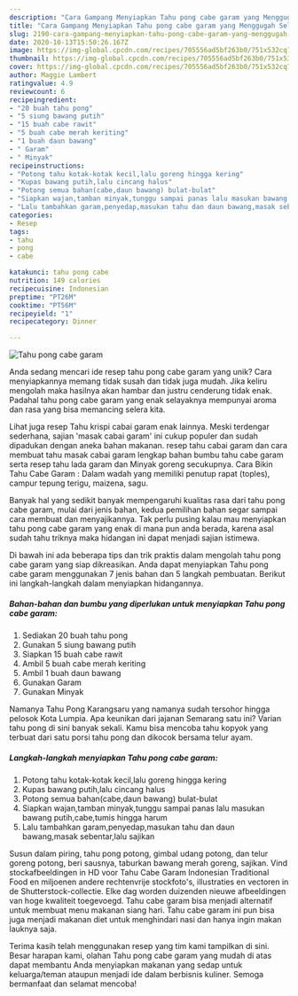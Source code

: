 ```yaml
---
description: "Cara Gampang Menyiapkan Tahu pong cabe garam yang Menggugah Selera"
title: "Cara Gampang Menyiapkan Tahu pong cabe garam yang Menggugah Selera"
slug: 2190-cara-gampang-menyiapkan-tahu-pong-cabe-garam-yang-menggugah-selera
date: 2020-10-13T15:50:26.167Z
image: https://img-global.cpcdn.com/recipes/705556ad5bf263b0/751x532cq70/tahu-pong-cabe-garam-foto-resep-utama.jpg
thumbnail: https://img-global.cpcdn.com/recipes/705556ad5bf263b0/751x532cq70/tahu-pong-cabe-garam-foto-resep-utama.jpg
cover: https://img-global.cpcdn.com/recipes/705556ad5bf263b0/751x532cq70/tahu-pong-cabe-garam-foto-resep-utama.jpg
author: Maggie Lambert
ratingvalue: 4.9
reviewcount: 6
recipeingredient:
- "20 buah tahu pong"
- "5 siung bawang putih"
- "15 buah cabe rawit"
- "5 buah cabe merah keriting"
- "1 buah daun bawang"
- " Garam"
- " Minyak"
recipeinstructions:
- "Potong tahu kotak-kotak kecil,lalu goreng hingga kering"
- "Kupas bawang putih,lalu cincang halus"
- "Potong semua bahan(cabe,daun bawang) bulat-bulat"
- "Siapkan wajan,tamban minyak,tunggu sampai panas lalu masukan bawang putih,cabe,tumis hingga harum"
- "Lalu tambahkan garam,penyedap,masukan tahu dan daun bawang,masak sebentar,lalu sajikan"
categories:
- Resep
tags:
- tahu
- pong
- cabe

katakunci: tahu pong cabe 
nutrition: 149 calories
recipecuisine: Indonesian
preptime: "PT26M"
cooktime: "PT56M"
recipeyield: "1"
recipecategory: Dinner

---
```



![Tahu pong cabe garam](https://img-global.cpcdn.com/recipes/705556ad5bf263b0/751x532cq70/tahu-pong-cabe-garam-foto-resep-utama.jpg)

Anda sedang mencari ide resep tahu pong cabe garam yang unik? Cara menyiapkannya memang tidak susah dan tidak juga mudah. Jika keliru mengolah maka hasilnya akan hambar dan justru cenderung tidak enak. Padahal tahu pong cabe garam yang enak selayaknya mempunyai aroma dan rasa yang bisa memancing selera kita.

Lihat juga resep Tahu krispi cabai garam enak lainnya. Meski terdengar sederhana, sajian &#39;masak cabai garam&#39; ini cukup populer dan sudah dipadukan dengan aneka bahan makanan. resep tahu cabai garam dan cara membuat tahu masak cabai garam lengkap bahan bumbu tahu cabe garam serta resep tahu lada garam dan Minyak goreng secukupnya. Cara Bikin Tahu Cabe Garam : Dalam wadah yang memiliki penutup rapat (toples), campur tepung terigu, maizena, sagu.

Banyak hal yang sedikit banyak mempengaruhi kualitas rasa dari tahu pong cabe garam, mulai dari jenis bahan, kedua pemilihan bahan segar sampai cara membuat dan menyajikannya. Tak perlu pusing kalau mau menyiapkan tahu pong cabe garam yang enak di mana pun anda berada, karena asal sudah tahu triknya maka hidangan ini dapat menjadi sajian istimewa.


Di bawah ini ada beberapa tips dan trik praktis dalam mengolah tahu pong cabe garam yang siap dikreasikan. Anda dapat menyiapkan Tahu pong cabe garam menggunakan 7 jenis bahan dan 5 langkah pembuatan. Berikut ini langkah-langkah dalam menyiapkan hidangannya.

<!--inarticleads1-->

##### Bahan-bahan dan bumbu yang diperlukan untuk menyiapkan Tahu pong cabe garam:

1. Sediakan 20 buah tahu pong
1. Gunakan 5 siung bawang putih
1. Siapkan 15 buah cabe rawit
1. Ambil 5 buah cabe merah keriting
1. Ambil 1 buah daun bawang
1. Gunakan  Garam
1. Gunakan  Minyak


Namanya Tahu Pong Karangsaru yang namanya sudah tersohor hingga pelosok Kota Lumpia. Apa keunikan dari jajanan Semarang satu ini? Varian tahu pong di sini banyak sekali. Kamu bisa mencoba tahu kopyok yang terbuat dari satu porsi tahu pong dan dikocok bersama telur ayam. 

<!--inarticleads2-->

##### Langkah-langkah menyiapkan Tahu pong cabe garam:

1. Potong tahu kotak-kotak kecil,lalu goreng hingga kering
1. Kupas bawang putih,lalu cincang halus
1. Potong semua bahan(cabe,daun bawang) bulat-bulat
1. Siapkan wajan,tamban minyak,tunggu sampai panas lalu masukan bawang putih,cabe,tumis hingga harum
1. Lalu tambahkan garam,penyedap,masukan tahu dan daun bawang,masak sebentar,lalu sajikan


Susun dalam piring, tahu pong potong, gimbal udang potong, dan telur goreng potong, beri sausnya, taburkan bawang merah goreng, sajikan. Vind stockafbeeldingen in HD voor Tahu Cabe Garam Indonesian Traditional Food en miljoenen andere rechtenvrije stockfoto&#39;s, illustraties en vectoren in de Shutterstock-collectie. Elke dag worden duizenden nieuwe afbeeldingen van hoge kwaliteit toegevoegd. Tahu cabe garam bisa menjadi alternatif untuk membuat menu makanan siang hari. Tahu cabe garam ini pun bisa juga menjadi makanan diet untuk menghindari nasi dan hanya ingin makan lauknya saja. 

Terima kasih telah menggunakan resep yang tim kami tampilkan di sini. Besar harapan kami, olahan Tahu pong cabe garam yang mudah di atas dapat membantu Anda menyiapkan makanan yang sedap untuk keluarga/teman ataupun menjadi ide dalam berbisnis kuliner. Semoga bermanfaat dan selamat mencoba!
